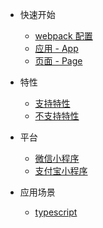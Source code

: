 * 快速开始

  * [webpack 配置](quickstart/webpack.md)
  * [应用 - App](quickstart/app.md)
  * [页面 - Page](quickstart/page.md)

* 特性

  * [支持特性](features/support.md)
  * [不支持特性](features/not-support.md)

* 平台

  * [微信小程序](platforms/wechat.md)
  * [支付宝小程序](features/alipay.md)

* 应用场景

  * [typescript](senarios/typescript.md)